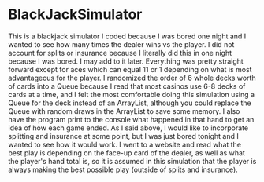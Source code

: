 # BlackJackSimulator
This is a blackjack simulator I coded because I was bored one night and I wanted to see how many times the dealer wins vs the player. I did not account for splits or insurance because I literally did this in one night because I was bored. I may add to it later. Everything
was pretty straight forward except for aces which can equal 11 or 1 depending on what is most advantageous for the player. I randomized the order of 6 whole decks worth of cards into a Queue because I read that most casinos use 6-8 decks of cards at a time, and I felt
the most comfortable doing this simulation using a Queue for the deck instead of an ArrayList, although you could replace the Queue with random draws in the ArrayList to save some memory. I also have the program print to the console what happened in that hand to get an
idea of how each game ended. As I said above, I would like to incorporate splitting and insurance at some point, but I was just bored tonight and I wanted to see how it would work. I went to a website and read what the best play is depending on the face-up card of the 
dealer, as well as what the player's hand total is, so it is assumed in this simulation that the player is always making the best possible play (outside of splits and insurance). 
